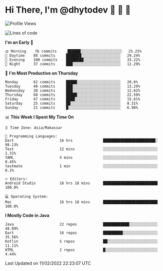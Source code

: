 # Hi There, I'm @dhytodev 👋 👋 👋

<!--
**DhytoDev/dhytodev** is a ✨ _special_ ✨ repository because its `README.md` (this file) appears on your GitHub profile.

Here are some ideas to get you started:

- 🔭 I’m currently working on ...
- 🌱 I’m currently learning ...
- 👯 I’m looking to collaborate on ...
- 🤔 I’m looking for help with ...
- 💬 Ask me about ...
- 📫 How to reach me: ...
- 😄 Pronouns: ...
- ⚡ Fun fact: ...
-->

<!--START_SECTION:waka-->
![Profile Views](http://img.shields.io/badge/Profile%20Views-3-blue)

![Lines of code](https://img.shields.io/badge/From%20Hello%20World%20I%27ve%20Written-138%20Thousand%20lines%20of%20code-blue)

**I'm an Early 🐤** 

```text
🌞 Morning    76 commits     ██████░░░░░░░░░░░░░░░░░░░   25.25% 
🌆 Daytime    88 commits     ███████░░░░░░░░░░░░░░░░░░   29.24% 
🌃 Evening    100 commits    ████████░░░░░░░░░░░░░░░░░   33.22% 
🌙 Night      37 commits     ███░░░░░░░░░░░░░░░░░░░░░░   12.29%

```
📅 **I'm Most Productive on Thursday** 

```text
Monday       62 commits     █████░░░░░░░░░░░░░░░░░░░░   20.6% 
Tuesday      40 commits     ███░░░░░░░░░░░░░░░░░░░░░░   13.29% 
Wednesday    38 commits     ███░░░░░░░░░░░░░░░░░░░░░░   12.62% 
Thursday     68 commits     █████░░░░░░░░░░░░░░░░░░░░   22.59% 
Friday       47 commits     ████░░░░░░░░░░░░░░░░░░░░░   15.61% 
Saturday     25 commits     ██░░░░░░░░░░░░░░░░░░░░░░░   8.31% 
Sunday       21 commits     █░░░░░░░░░░░░░░░░░░░░░░░░   6.98%

```


📊 **This Week I Spent My Time On** 

```text
⌚︎ Time Zone: Asia/Makassar

💬 Programming Languages: 
Dart                     16 hrs              ████████████████████████░   98.13% 
Text                     12 mins             ░░░░░░░░░░░░░░░░░░░░░░░░░   1.31% 
YAML                     4 mins              ░░░░░░░░░░░░░░░░░░░░░░░░░   0.45% 
textmate                 1 min               ░░░░░░░░░░░░░░░░░░░░░░░░░   0.1%

🔥 Editors: 
Android Studio           16 hrs 18 mins      █████████████████████████   100.0%

💻 Operating System: 
Mac                      16 hrs 18 mins      █████████████████████████   100.0%

```

**I Mostly Code in Java** 

```text
Java                     22 repos            ████████████░░░░░░░░░░░░░   48.89% 
Dart                     16 repos            █████████░░░░░░░░░░░░░░░░   35.56% 
Kotlin                   5 repos             ██░░░░░░░░░░░░░░░░░░░░░░░   11.11% 
HTML                     2 repos             █░░░░░░░░░░░░░░░░░░░░░░░░   4.44%

```



 Last Updated on 11/02/2022 22:23:07 UTC
<!--END_SECTION:waka-->
